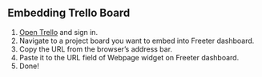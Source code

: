 ## Embedding Trello Board

1. <a href="{{ curItem.homeUrl|e }}" rel="noopener noreferrer" target="_blank">Open Trello</a> and sign in.
2. Navigate to a project board you want to embed into Freeter dashboard.
3. Copy the URL from the browser’s address bar.
4. Paste it to the URL field of Webpage widget on Freeter dashboard.
5. Done!
